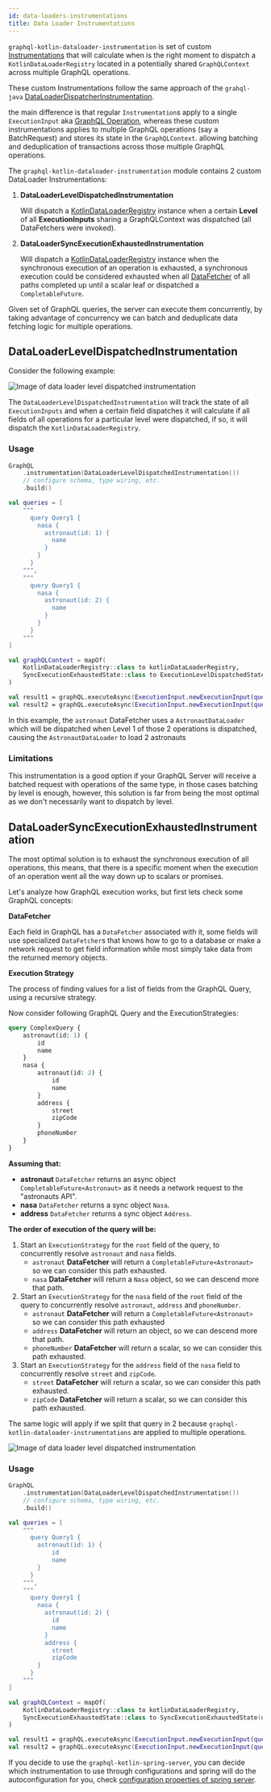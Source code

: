 ```yaml
---
id: data-loaders-instrumentations
title: Data Loader Instrumentations
---
```


`graphql-kotlin-dataloader-instrumentation` is set of custom [Instrumentations](https://www.graphql-java.com/documentation/instrumentation/)
that will calculate when is the right moment to dispatch a `KotlinDataLoaderRegistry` located in a potentially shared `GraphQLContext`
across multiple GraphQL operations.

These custom Instrumentations follow the same approach of the `grahql-java` [DataLoaderDispatcherInstrumentation](https://github.com/graphql-java/graphql-java/blob/master/src/main/java/graphql/execution/instrumentation/dataloader/DataLoaderDispatcherInstrumentation.java).

the main difference is that regular `Instrumentation`s apply to a single `ExecutionInput` aka [GraphQL Operation](https://www.graphql-java.com/documentation/execution#queries),
whereas these custom instrumentations applies to multiple GraphQL operations (say a BatchRequest) and stores its state in the `GraphQLContext`.
allowing batching and deduplication of transactions across those multiple GraphQL operations.

The `graphql-kotlin-dataloader-instrumentation` module contains 2 custom DataLoader Instrumentations:

1. **DataLoaderLevelDispatchedInstrumentation**

   Will dispatch a [KotlinDataLoaderRegistry](data-loaders.md#kotlindataloaderregistry) instance when a certain **Level**
   of all **ExecutionInputs** sharing a GraphQLContext was dispatched (all DataFetchers were invoked).

2. **DataLoaderSyncExecutionExhaustedInstrumentation**

   Will dispatch a [KotlinDataLoaderRegistry](data-loaders.md#kotlindataloaderregistry) instance when the synchronous execution of an operation is exhausted,
   a synchronous execution could be considered exhausted when all [DataFetcher](https://www.graphql-java.com/documentation/data-fetching)
   of all paths completed up until a scalar leaf or dispatched a `CompletableFuture`.

Given set of GraphQL queries, the server can execute them concurrently, by taking advantage of concurrency we can batch and deduplicate
data fetching logic for multiple operations.

## DataLoaderLevelDispatchedInstrumentation

 Consider the following example:

![Image of data loader level dispatched instrumentation](../assets/data-loader-level-dispatched-instrumentation.png)

The `DataLoaderLevelDispatchedInstrumentation` will track the state of all `ExecutionInputs` and when a certain field dispatches
it will calculate if all fields of all operations for a particular level were dispatched, if so, it will dispatch the `KotlinDataLoaderRegistry`.

### Usage

```kotlin
GraphQL
    .instrumentation(DataLoaderLevelDispatchedInstrumentation())
    // configure schema, type wiring, etc.
    .build()

val queries = [
    """
      query Query1 {
        nasa {
          astronaut(id: 1) {
            name
          }
        }
      }
    """,
    """
      query Query1 {
        nasa {
          astronaut(id: 2) {
            name
          }
        }
      }
    """
]

val graphQLContext = mapOf(
    KotlinDataLoaderRegistry::class to kotlinDataLoaderRegistry,
    SyncExecutionExhaustedState::class to ExecutionLevelDispatchedState(queries.size)
)

val result1 = graphQL.executeAsync(ExecutionInput.newExecutionInput(queries[0]).graphQLContext(graphQLContext).build())
val result2 = graphQL.executeAsync(ExecutionInput.newExecutionInput(queries[1]).graphQLContext(graphQLContext).build())
```

In this example, the `astronaut` DataFetcher uses a `AstronautDataLoader` which will be dispatched when Level 1 of those 2 operations
is dispatched, causing the `AstronautDataLoader` to load 2 astronauts

### Limitations

This instrumentation is a good option if your GraphQL Server will receive a batched request with operations of the same type,
in those cases batching by level is enough, however, this solution is far from being the most optimal as we don't necessarily want to dispatch by level.

## DataLoaderSyncExecutionExhaustedInstrumentation

The most optimal solution is to exhaust the synchronous execution of all operations, this means,
that there is a specific moment when the execution of an operation went all the way down up to scalars or promises.

Let's analyze how GraphQL execution works, but first lets check some GraphQL concepts:

**DataFetcher**

Each field in GraphQL has a `DataFetcher` associated with it, some fields will use specialized `DataFetcher`s
that knows how to go to a database or make a network request to get field information while most simply take
data from the returned memory objects.


**Execution Strategy**

The process of finding values for a list of fields from the GraphQL Query, using a recursive strategy.

Now consider following GraphQL Query and the ExecutionStrategies:

```graphql
query ComplexQuery {
    astronaut(id: 1) {
        id
        name
    }
    nasa {
        astronaut(id: 2) {
            id
            name
        }
        address {
            street
            zipCode
        }
        phoneNumber
    }
}
```
**Assuming that:**

* **astronaut** `DataFetcher` returns an async object `CompletableFuture<Astronaut>` as it needs a network request to the "astronauts API".
* **nasa** `DataFetcher` returns a sync object `Nasa`.
* **address** `DataFetcher` returns a sync object `Address`.

**The order of execution of the query will be:**
1. Start an `ExecutionStrategy` for the `root` field of the query, to concurrently resolve `astronaut` and `nasa` fields.
    * `astronaut` **DataFetcher** will return a `CompletableFuture<Astronaut>` so we can consider this path exhausted.
    * `nasa` **DataFetcher** will return a `Nasa` object, so we can descend more that path.
2. Start an `ExecutionStrategy` for the `nasa` field of the `root` field of the query to concurrently resolve `astronaut`, `address` and `phoneNumber`.
    * `astronaut` **DataFetcher** will return a `CompletableFuture<Astronaut>` so we can consider this path exhausted
    * `address` **DataFetcher** will return an object, so we can descend more that path.
    * `phoneNumber` **DataFetcher** will return a scalar, so we can consider this path exhausted.
3. Start an `ExecutionStrategy` for the `address` field of the `nasa` field to concurrently resolve `street` and `zipCode`.
    * `street` **DataFetcher** will return a scalar, so we can consider this path exhausted.
    * `zipCode` **DataFetcher** will return a scalar, so we can consider this path exhausted.

The same logic will apply if we split that query in 2 because `graphql-kotlin-dataloader-instrumentations`
are applied to multiple operations.

![Image of data loader level dispatched instrumentation](../assets/data-loader-level-sync-executon-exhausted-instrumentation.png)

### Usage
```kotlin
GraphQL
    .instrumentation(DataLoaderLevelDispatchedInstrumentation())
    // configure schema, type wiring, etc.
    .build()

val queries = [
    """
      query Query1 {
        astronaut(id: 1) {
            id
            name
        }
      }
    """,
    """
      query Query1 {
        nasa {
          astronaut(id: 2) {
            id
            name
          }
          address {
            street
            zipCode
        }
      }
    """
]

val graphQLContext = mapOf(
    KotlinDataLoaderRegistry::class to kotlinDataLoaderRegistry,
    SyncExecutionExhaustedState::class to SyncExecutionExhaustedState(queries.size, kotlinDataLoaderRegistry)
)

val result1 = graphQL.executeAsync(ExecutionInput.newExecutionInput(queries[0]).graphQLContext(graphQLContext).build())
val result2 = graphQL.executeAsync(ExecutionInput.newExecutionInput(queries[1]).graphQLContext(graphQLContext).build())
```

If you decide to use the `graphql-kotlin-spring-server`, you can decide which instrumentation to use through configurations
and spring will do the autoconfiguration for you, check [configuration properties of spring server](./spring-server/spring-properties.md).
